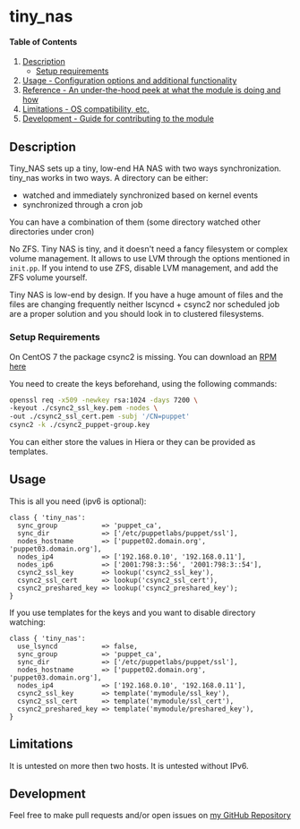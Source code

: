 # tiny_nas

#### Table of Contents

1. [Description](#description)
    * [Setup requirements](#setup-requirements)
1. [Usage - Configuration options and additional functionality](#usage)
1. [Reference - An under-the-hood peek at what the module is doing and how](#reference)
1. [Limitations - OS compatibility, etc.](#limitations)
1. [Development - Guide for contributing to the module](#development)

## Description

Tiny_NAS sets up a tiny, low-end HA NAS with two ways synchronization.
tiny_nas works in two ways. A directory can be either:

* watched and immediately synchronized based on kernel events
* synchronized through a cron job

You can have a combination of them (some directory watched other directories under cron)

No ZFS. Tiny NAS is tiny, and it doesn't need a fancy filesystem or complex volume management.
It allows to use LVM through the options mentioned in `init.pp`.
If you intend to use ZFS, disable LVM management, and add the ZFS volume yourself.

Tiny NAS is low-end by design.
If you have a huge amount of files and the files are changing frequently neither lscyncd + csync2 nor scheduled job are a proper solution and you should look in to clustered filesystems.

### Setup Requirements

On CentOS 7 the package csync2 is missing.
You can download an [RPM here](http://repo.okay.com.mx/?dir=centos/7/x86_64/release)

You need to create the keys beforehand, using the following commands:

```sh
openssl req -x509 -newkey rsa:1024 -days 7200 \
-keyout ./csync2_ssl_key.pem -nodes \
-out ./csync2_ssl_cert.pem -subj '/CN=puppet'
csync2 -k ./csync2_puppet-group.key
```

You can either store the values in Hiera or they can be provided as templates.

## Usage

This is all you need (ipv6 is optional):

```puppet
class { 'tiny_nas':
  sync_group           => 'puppet_ca',
  sync_dir             => ['/etc/puppetlabs/puppet/ssl'],
  nodes_hostname       => ['puppet02.domain.org', 'puppet03.domain.org'],
  nodes_ip4            => ['192.168.0.10', '192.168.0.11'],
  nodes_ip6            => ['2001:798:3::56', '2001:798:3::54'],
  csync2_ssl_key       => lookup('csync2_ssl_key'),
  csync2_ssl_cert      => lookup('csync2_ssl_cert'),
  csync2_preshared_key => lookup('csync2_preshared_key');
}
```

If you use templates for the keys and you want to disable directory watching:

```puppet
class { 'tiny_nas':
  use_lsyncd           => false,
  sync_group           => 'puppet_ca',
  sync_dir             => ['/etc/puppetlabs/puppet/ssl'],
  nodes_hostname       => ['puppet02.domain.org', 'puppet03.domain.org'],
  nodes_ip4            => ['192.168.0.10', '192.168.0.11'],
  csync2_ssl_key       => template('mymodule/ssl_key'),
  csync2_ssl_cert      => template('mymodule/ssl_cert'),
  csync2_preshared_key => template('mymodule/preshared_key'),
}
```

## Limitations

It is untested on more then two hosts.
It is untested without IPv6.

## Development

Feel free to make pull requests and/or open issues on [my GitHub Repository](https://github.com/maxadamo/tiny_nas)
